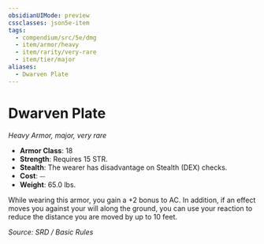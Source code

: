 ```yaml
---
obsidianUIMode: preview
cssclasses: json5e-item
tags:
  - compendium/src/5e/dmg
  - item/armor/heavy
  - item/rarity/very-rare
  - item/tier/major
aliases:
  - Dwarven Plate
---
```

# Dwarven Plate
*Heavy Armor, major, very rare*  

- **Armor Class**: 18
- **Strength**: Requires 15 STR.
- **Stealth**: The wearer has disadvantage on Stealth (DEX) checks.
- **Cost**: ⏤
- **Weight**: 65.0 lbs.

While wearing this armor, you gain a +2 bonus to AC. In addition, if an effect moves you against your will along the ground, you can use your reaction to reduce the distance you are moved by up to 10 feet.

*Source: SRD / Basic Rules*